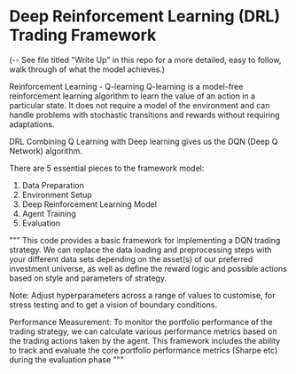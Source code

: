 # Deep Reinforcement Learning (DRL) Trading Framework 

(-- See file titled "Write Up" in this repo for a more detailed, easy to follow, walk through
of what the model achieves.) 

Reinforcement Learning - Q-learning 
Q-learning is a model-free reinforcement learning algorithm to learn the value of an action in a particular state. 
It does not require a model of the environment and can handle problems with stochastic transitions and rewards without 
requiring adaptations. 


DRL 
Combining Q Learning with Deep learning gives us the DQN (Deep Q Network) algorithm. 

There are 5 essential pieces to the framework model:
1.	Data Preparation
2.	Environment Setup
3.	Deep Reinforcement Learning Model
4.	Agent Training
5.	Evaluation



"""
This code provides a basic framework for implementing a DQN trading strategy. 
We can replace the data loading and preprocessing steps with your different data sets 
depending on the asset(s) of our preferred investment universe,
as well as define the reward logic and possible actions based on style and parameters of 
strategy. 


Note: Adjust hyperparameters across a range of values to customise, for stress testing and
to get a vision of boundary conditions.  

Performance Measurement:
To monitor the portfolio performance of the trading strategy, 
we can calculate various performance metrics based on the trading actions taken by the agent. 
This framework includes the ability to track and 
evaluate the core portfolio performance metrics (Sharpe etc) during the evaluation phase
"""
